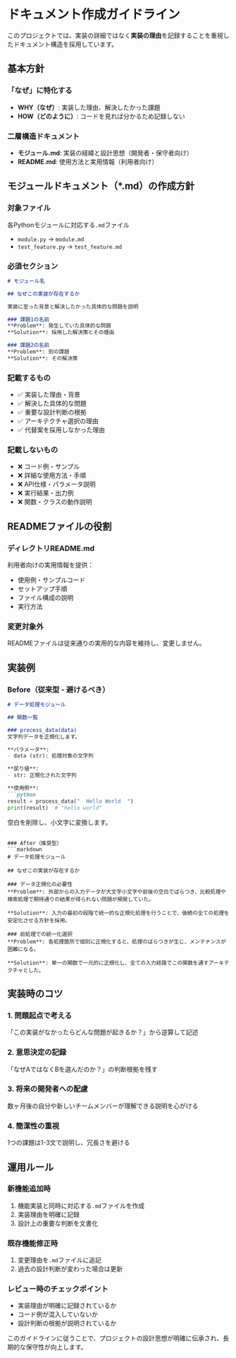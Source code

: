 # ドキュメント作成ガイドライン

このプロジェクトでは、実装の詳細ではなく**実装の理由**を記録することを重視したドキュメント構造を採用しています。

## 基本方針

### 「なぜ」に特化する
- **WHY（なぜ）**: 実装した理由、解決したかった課題
- **HOW（どのように）**: コードを見れば分かるため記録しない

### 二層構造ドキュメント
- **モジュール.md**: 実装の経緯と設計思想（開発者・保守者向け）
- **README.md**: 使用方法と実用情報（利用者向け）

## モジュールドキュメント（*.md）の作成方針

### 対象ファイル
各Pythonモジュールに対応する`.md`ファイル
- `module.py` → `module.md`
- `test_feature.py` → `test_feature.md`

### 必須セクション
```markdown
# モジュール名

## なぜこの実装が存在するか

実装に至った背景と解決したかった具体的な問題を説明

### 課題1の名前
**Problem**: 発生していた具体的な問題
**Solution**: 採用した解決策とその理由

### 課題2の名前  
**Problem**: 別の課題
**Solution**: その解決策
```

### 記載するもの
- ✅ 実装した理由・背景
- ✅ 解決した具体的な問題
- ✅ 重要な設計判断の根拠
- ✅ アーキテクチャ選択の理由
- ✅ 代替案を採用しなかった理由

### 記載しないもの
- ❌ コード例・サンプル
- ❌ 詳細な使用方法・手順  
- ❌ API仕様・パラメータ説明
- ❌ 実行結果・出力例
- ❌ 関数・クラスの動作説明

## READMEファイルの役割

### ディレクトリREADME.md
利用者向けの実用情報を提供：
- 使用例・サンプルコード
- セットアップ手順
- ファイル構成の説明
- 実行方法

### 変更対象外
READMEファイルは従来通りの実用的な内容を維持し、変更しません。

## 実装例

### Before（従来型 - 避けるべき）
```markdown
# データ処理モジュール

## 関数一覧

### process_data(data)
文字列データを正規化します。

**パラメータ**:
- data (str): 処理対象の文字列

**戻り値**:
- str: 正規化された文字列

**使用例**:
```python
result = process_data("  Hello World  ")
print(result)  # "hello world"
```

空白を削除し、小文字に変換します。
```

### After（推奨型）
```markdown
# データ処理モジュール

## なぜこの実装が存在するか

### データ正規化の必要性
**Problem**: 外部からの入力データが大文字小文字や前後の空白でばらつき、比較処理や検索処理で期待通りの結果が得られない問題が頻発していた。

**Solution**: 入力の最初の段階で統一的な正規化処理を行うことで、後続の全ての処理を安定化させる方針を採用。

### 前処理での統一化選択
**Problem**: 各処理箇所で個別に正規化すると、処理のばらつきが生じ、メンテナンスが困難になる。

**Solution**: 単一の関数で一元的に正規化し、全ての入力経路でこの関数を通すアーキテクチャとした。
```

## 実装時のコツ

### 1. 問題起点で考える
「この実装がなかったらどんな問題が起きるか？」から逆算して記述

### 2. 意思決定の記録
「なぜAではなくBを選んだのか？」の判断根拠を残す

### 3. 将来の開発者への配慮
数ヶ月後の自分や新しいチームメンバーが理解できる説明を心がける

### 4. 簡潔性の重視
1つの課題は1-3文で説明し、冗長さを避ける

## 運用ルール

### 新機能追加時
1. 機能実装と同時に対応する`.md`ファイルを作成
2. 実装理由を明確に記録
3. 設計上の重要な判断を文書化

### 既存機能修正時
1. 変更理由を`.md`ファイルに追記
2. 過去の設計判断が変わった場合は更新

### レビュー時のチェックポイント
- 実装理由が明確に記録されているか
- コード例が混入していないか
- 設計判断の根拠が説明されているか

このガイドラインに従うことで、プロジェクトの設計思想が明確に伝承され、長期的な保守性が向上します。